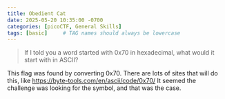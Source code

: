 ```yaml
---
title: Obedient Cat
date: 2025-05-20 10:35:00 -0700
categories: [picoCTF, General Skills]
tags: [basic]     # TAG names should always be lowercase
---
```


> If I told you a word started with 0x70 in hexadecimal, what would it start with in ASCII? 

This flag was found by converting 0x70. There are lots of sites that will do this, like <https://byte-tools.com/en/ascii/code/0x70/> It seemed the challenge was looking for the symbol, and that was the case.
